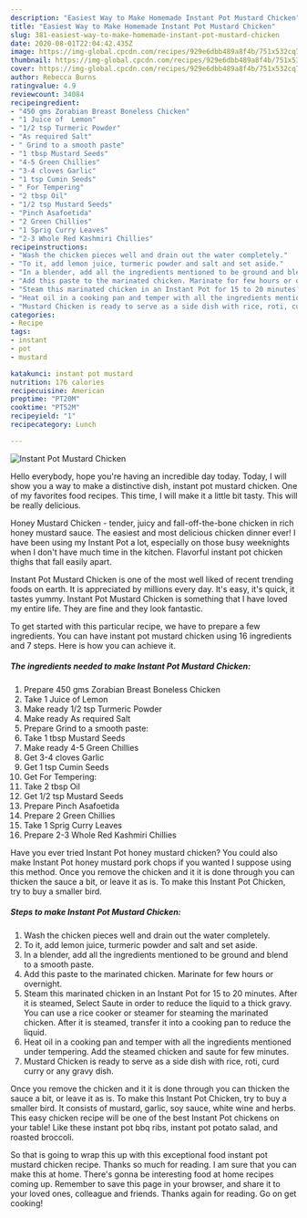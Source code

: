 ```yaml
---
description: "Easiest Way to Make Homemade Instant Pot Mustard Chicken"
title: "Easiest Way to Make Homemade Instant Pot Mustard Chicken"
slug: 381-easiest-way-to-make-homemade-instant-pot-mustard-chicken
date: 2020-08-01T22:04:42.435Z
image: https://img-global.cpcdn.com/recipes/929e6dbb489a8f4b/751x532cq70/instant-pot-mustard-chicken-recipe-main-photo.jpg
thumbnail: https://img-global.cpcdn.com/recipes/929e6dbb489a8f4b/751x532cq70/instant-pot-mustard-chicken-recipe-main-photo.jpg
cover: https://img-global.cpcdn.com/recipes/929e6dbb489a8f4b/751x532cq70/instant-pot-mustard-chicken-recipe-main-photo.jpg
author: Rebecca Burns
ratingvalue: 4.9
reviewcount: 34084
recipeingredient:
- "450 gms Zorabian Breast Boneless Chicken"
- "1 Juice of  Lemon"
- "1/2 tsp Turmeric Powder"
- "As required Salt"
- " Grind to a smooth paste"
- "1 tbsp Mustard Seeds"
- "4-5 Green Chillies"
- "3-4 cloves Garlic"
- "1 tsp Cumin Seeds"
- " For Tempering"
- "2 tbsp Oil"
- "1/2 tsp Mustard Seeds"
- "Pinch Asafoetida"
- "2 Green Chillies"
- "1 Sprig Curry Leaves"
- "2-3 Whole Red Kashmiri Chillies"
recipeinstructions:
- "Wash the chicken pieces well and drain out the water completely."
- "To it, add lemon juice, turmeric powder and salt and set aside."
- "In a blender, add all the ingredients mentioned to be ground and blend to a smooth paste."
- "Add this paste to the marinated chicken. Marinate for few hours or overnight."
- "Steam this marinated chicken in an Instant Pot for 15 to 20 minutes. After it is steamed, Select Saute in order to reduce the liquid to a thick gravy. You can use a rice cooker or steamer for steaming the marinated chicken. After it is steamed, transfer it into a cooking pan to reduce the liquid."
- "Heat oil in a cooking pan and temper with all the ingredients mentioned under tempering. Add the steamed chicken and saute for few minutes."
- "Mustard Chicken is ready to serve as a side dish with rice, roti, curd curry or any gravy dish."
categories:
- Recipe
tags:
- instant
- pot
- mustard

katakunci: instant pot mustard 
nutrition: 176 calories
recipecuisine: American
preptime: "PT20M"
cooktime: "PT52M"
recipeyield: "1"
recipecategory: Lunch

---
```



![Instant Pot Mustard Chicken](https://img-global.cpcdn.com/recipes/929e6dbb489a8f4b/751x532cq70/instant-pot-mustard-chicken-recipe-main-photo.jpg)

Hello everybody, hope you're having an incredible day today. Today, I will show you a way to make a distinctive dish, instant pot mustard chicken. One of my favorites food recipes. This time, I will make it a little bit tasty. This will be really delicious.

Honey Mustard Chicken - tender, juicy and fall-off-the-bone chicken in rich honey mustard sauce. The easiest and most delicious chicken dinner ever! I have been using my Instant Pot a lot, especially on those busy weeknights when I don&#39;t have much time in the kitchen. Flavorful instant pot chicken thighs that fall easily apart.

Instant Pot Mustard Chicken is one of the most well liked of recent trending foods on earth. It is appreciated by millions every day. It's easy, it's quick, it tastes yummy. Instant Pot Mustard Chicken is something that I have loved my entire life. They are fine and they look fantastic.


To get started with this particular recipe, we have to prepare a few ingredients. You can have instant pot mustard chicken using 16 ingredients and 7 steps. Here is how you can achieve it.

<!--inarticleads1-->

##### The ingredients needed to make Instant Pot Mustard Chicken:

1. Prepare 450 gms Zorabian Breast Boneless Chicken
1. Take 1 Juice of  Lemon
1. Make ready 1/2 tsp Turmeric Powder
1. Make ready As required Salt
1. Prepare  Grind to a smooth paste:
1. Take 1 tbsp Mustard Seeds
1. Make ready 4-5 Green Chillies
1. Get 3-4 cloves Garlic
1. Get 1 tsp Cumin Seeds
1. Get  For Tempering:
1. Take 2 tbsp Oil
1. Get 1/2 tsp Mustard Seeds
1. Prepare Pinch Asafoetida
1. Prepare 2 Green Chillies
1. Take 1 Sprig Curry Leaves
1. Prepare 2-3 Whole Red Kashmiri Chillies


Have you ever tried Instant Pot honey mustard chicken? You could also make Instant Pot honey mustard pork chops if you wanted I suppose using this method. Once you remove the chicken and it it is done through you can thicken the sauce a bit, or leave it as is. To make this Instant Pot Chicken, try to buy a smaller bird. 

<!--inarticleads2-->

##### Steps to make Instant Pot Mustard Chicken:

1. Wash the chicken pieces well and drain out the water completely.
1. To it, add lemon juice, turmeric powder and salt and set aside.
1. In a blender, add all the ingredients mentioned to be ground and blend to a smooth paste.
1. Add this paste to the marinated chicken. Marinate for few hours or overnight.
1. Steam this marinated chicken in an Instant Pot for 15 to 20 minutes. After it is steamed, Select Saute in order to reduce the liquid to a thick gravy. You can use a rice cooker or steamer for steaming the marinated chicken. After it is steamed, transfer it into a cooking pan to reduce the liquid.
1. Heat oil in a cooking pan and temper with all the ingredients mentioned under tempering. Add the steamed chicken and saute for few minutes.
1. Mustard Chicken is ready to serve as a side dish with rice, roti, curd curry or any gravy dish.


Once you remove the chicken and it it is done through you can thicken the sauce a bit, or leave it as is. To make this Instant Pot Chicken, try to buy a smaller bird. It consists of mustard, garlic, soy sauce, white wine and herbs. This easy chicken recipe will be one of the best Instant Pot chickens on your table! Like these instant pot bbq ribs, instant pot potato salad, and roasted broccoli. 

So that is going to wrap this up with this exceptional food instant pot mustard chicken recipe. Thanks so much for reading. I am sure that you can make this at home. There's gonna be interesting food at home recipes coming up. Remember to save this page in your browser, and share it to your loved ones, colleague and friends. Thanks again for reading. Go on get cooking!
